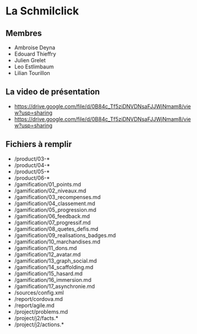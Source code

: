 # La Schmilclick

## Membres

* Ambroise Deyna
* Edouard Thieffry
* Julien Grelet
* Leo Estlimbaum
* Lilian Tourillon

## La video de présentation

* https://drive.google.com/file/d/0B84c_Tf5ziDNVDNsaFJJWjNmam8/view?usp=sharing
* https://drive.google.com/file/d/0B84c_Tf5ziDNVDNsaFJJWjNmam8/view?usp=sharing



## Fichiers à remplir

- /product/03-*
- /product/04-*
- /product/05-*
- /product/06-*
- /gamification/01_points.md
- /gamification/02_niveaux.md
- /gamification/03_recompenses.md
- /gamification/04_classement.md
- /gamification/05_progression.md
- /gamification/06_feedback.md
- /gamification/07_progressif.md
- /gamification/08_quetes_defis.md
- /gamification/09_realisations_badges.md
- /gamification/10_marchandises.md
- /gamification/11_dons.md
- /gamification/12_avatar.md
- /gamification/13_graph_social.md
- /gamification/14_scaffolding.md
- /gamification/15_hasard.md
- /gamification/16_immersion.md
- /gamification/17_asynchronie.md
- /sources/config.xml
- /report/cordova.md
- /report/agile.md
- /project/problems.md
- /project/j2/facts.*
- /project/j2/actions.*